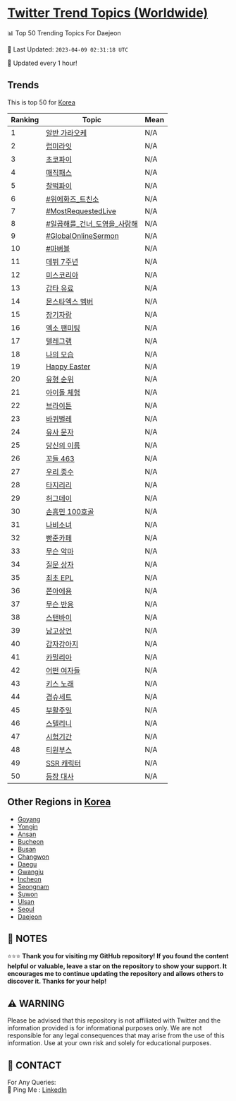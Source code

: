 [Twitter Trend Topics (Worldwide)](https://github.com/ErcinDedeoglu/Twitter-Trend-Topics)
==========


📊 Top 50 Trending Topics For Daejeon

📆 Last Updated: `2023-04-09 02:31:18 UTC`

🔧 Updated every 1 hour!


## Trends

This is top 50 for [Korea](</Korea>)

| Ranking | Topic | Mean |
| ------- | ------------ | ------------ |
| 1 | [알반 가라오케](http://twitter.com/search?q=%ec%95%8c%eb%b0%98+%ea%b0%80%eb%9d%bc%ec%98%a4%ec%bc%80) | N/A |
| 2 | [럽미라잇](http://twitter.com/search?q=%eb%9f%bd%eb%af%b8%eb%9d%bc%ec%9e%87) | N/A |
| 3 | [초코파이](http://twitter.com/search?q=%ec%b4%88%ec%bd%94%ed%8c%8c%ec%9d%b4) | N/A |
| 4 | [매직패스](http://twitter.com/search?q=%eb%a7%a4%ec%a7%81%ed%8c%a8%ec%8a%a4) | N/A |
| 5 | [찰떡파이](http://twitter.com/search?q=%ec%b0%b0%eb%96%a1%ed%8c%8c%ec%9d%b4) | N/A |
| 6 | [#위에화즈_트친소](http://twitter.com/search?q=%23%ec%9c%84%ec%97%90%ed%99%94%ec%a6%88_%ed%8a%b8%ec%b9%9c%ec%86%8c) | N/A |
| 7 | [#MostRequestedLive](http://twitter.com/search?q=%23MostRequestedLive) | N/A |
| 8 | [#일곱해를_건너_도영을_사랑해](http://twitter.com/search?q=%23%ec%9d%bc%ea%b3%b1%ed%95%b4%eb%a5%bc_%ea%b1%b4%eb%84%88_%eb%8f%84%ec%98%81%ec%9d%84_%ec%82%ac%eb%9e%91%ed%95%b4) | N/A |
| 9 | [#GlobalOnlineSermon](http://twitter.com/search?q=%23GlobalOnlineSermon) | N/A |
| 10 | [#마버블](http://twitter.com/search?q=%23%eb%a7%88%eb%b2%84%eb%b8%94) | N/A |
| 11 | [데뷔 7주년](http://twitter.com/search?q=%eb%8d%b0%eb%b7%94+7%ec%a3%bc%eb%85%84) | N/A |
| 12 | [미스코리아](http://twitter.com/search?q=%eb%af%b8%ec%8a%a4%ec%bd%94%eb%a6%ac%ec%95%84) | N/A |
| 13 | [갑타 유료](http://twitter.com/search?q=%ea%b0%91%ed%83%80+%ec%9c%a0%eb%a3%8c) | N/A |
| 14 | [몬스타엑스 멤버](http://twitter.com/search?q=%eb%aa%ac%ec%8a%a4%ed%83%80%ec%97%91%ec%8a%a4+%eb%a9%a4%eb%b2%84) | N/A |
| 15 | [장기자랑](http://twitter.com/search?q=%ec%9e%a5%ea%b8%b0%ec%9e%90%eb%9e%91) | N/A |
| 16 | [엑소 팬미팅](http://twitter.com/search?q=%ec%97%91%ec%86%8c+%ed%8c%ac%eb%af%b8%ed%8c%85) | N/A |
| 17 | [텔레그램](http://twitter.com/search?q=%ed%85%94%eb%a0%88%ea%b7%b8%eb%9e%a8) | N/A |
| 18 | [나의 모습](http://twitter.com/search?q=%eb%82%98%ec%9d%98+%eb%aa%a8%ec%8a%b5) | N/A |
| 19 | [Happy Easter](http://twitter.com/search?q=Happy+Easter) | N/A |
| 20 | [유형 순위](http://twitter.com/search?q=%ec%9c%a0%ed%98%95+%ec%88%9c%ec%9c%84) | N/A |
| 21 | [아이돌 체험](http://twitter.com/search?q=%ec%95%84%ec%9d%b4%eb%8f%8c+%ec%b2%b4%ed%97%98) | N/A |
| 22 | [브라이튼](http://twitter.com/search?q=%eb%b8%8c%eb%9d%bc%ec%9d%b4%ed%8a%bc) | N/A |
| 23 | [바퀴벌레](http://twitter.com/search?q=%eb%b0%94%ed%80%b4%eb%b2%8c%eb%a0%88) | N/A |
| 24 | [유사 문자](http://twitter.com/search?q=%ec%9c%a0%ec%82%ac+%eb%ac%b8%ec%9e%90) | N/A |
| 25 | [당신의 이름](http://twitter.com/search?q=%eb%8b%b9%ec%8b%a0%ec%9d%98+%ec%9d%b4%eb%a6%84) | N/A |
| 26 | [꼬들 463](http://twitter.com/search?q=%ea%bc%ac%eb%93%a4+463) | N/A |
| 27 | [우리 종수](http://twitter.com/search?q=%ec%9a%b0%eb%a6%ac+%ec%a2%85%ec%88%98) | N/A |
| 28 | [타지리리](http://twitter.com/search?q=%ed%83%80%ec%a7%80%eb%a6%ac%eb%a6%ac) | N/A |
| 29 | [허그데이](http://twitter.com/search?q=%ed%97%88%ea%b7%b8%eb%8d%b0%ec%9d%b4) | N/A |
| 30 | [손흥민 100호골](http://twitter.com/search?q=%ec%86%90%ed%9d%a5%eb%af%bc+100%ed%98%b8%ea%b3%a8) | N/A |
| 31 | [나비소녀](http://twitter.com/search?q=%eb%82%98%eb%b9%84%ec%86%8c%eb%85%80) | N/A |
| 32 | [빵준카페](http://twitter.com/search?q=%eb%b9%b5%ec%a4%80%ec%b9%b4%ed%8e%98) | N/A |
| 33 | [무슨 악마](http://twitter.com/search?q=%eb%ac%b4%ec%8a%a8+%ec%95%85%eb%a7%88) | N/A |
| 34 | [질문 상자](http://twitter.com/search?q=%ec%a7%88%eb%ac%b8+%ec%83%81%ec%9e%90) | N/A |
| 35 | [최초 EPL](http://twitter.com/search?q=%ec%b5%9c%ec%b4%88+EPL) | N/A |
| 36 | [쫀아에용](http://twitter.com/search?q=%ec%ab%80%ec%95%84%ec%97%90%ec%9a%a9) | N/A |
| 37 | [무슨 반응](http://twitter.com/search?q=%eb%ac%b4%ec%8a%a8+%eb%b0%98%ec%9d%91) | N/A |
| 38 | [스탠바이](http://twitter.com/search?q=%ec%8a%a4%ed%83%a0%eb%b0%94%ec%9d%b4) | N/A |
| 39 | [남고상언](http://twitter.com/search?q=%eb%82%a8%ea%b3%a0%ec%83%81%ec%96%b8) | N/A |
| 40 | [감자강아지](http://twitter.com/search?q=%ea%b0%90%ec%9e%90%ea%b0%95%ec%95%84%ec%a7%80) | N/A |
| 41 | [카밀리아](http://twitter.com/search?q=%ec%b9%b4%eb%b0%80%eb%a6%ac%ec%95%84) | N/A |
| 42 | [어떤 여자들](http://twitter.com/search?q=%ec%96%b4%eb%96%a4+%ec%97%ac%ec%9e%90%eb%93%a4) | N/A |
| 43 | [키스 노래](http://twitter.com/search?q=%ed%82%a4%ec%8a%a4+%eb%85%b8%eb%9e%98) | N/A |
| 44 | [겸슈세트](http://twitter.com/search?q=%ea%b2%b8%ec%8a%88%ec%84%b8%ed%8a%b8) | N/A |
| 45 | [부활주일](http://twitter.com/search?q=%eb%b6%80%ed%99%9c%ec%a3%bc%ec%9d%bc) | N/A |
| 46 | [스텔리니](http://twitter.com/search?q=%ec%8a%a4%ed%85%94%eb%a6%ac%eb%8b%88) | N/A |
| 47 | [시험기간](http://twitter.com/search?q=%ec%8b%9c%ed%97%98%ea%b8%b0%ea%b0%84) | N/A |
| 48 | [티원부스](http://twitter.com/search?q=%ed%8b%b0%ec%9b%90%eb%b6%80%ec%8a%a4) | N/A |
| 49 | [SSR 캐릭터](http://twitter.com/search?q=SSR+%ec%ba%90%eb%a6%ad%ed%84%b0) | N/A |
| 50 | [등장 대사](http://twitter.com/search?q=%eb%93%b1%ec%9e%a5+%eb%8c%80%ec%82%ac) | N/A |



## Other Regions in [Korea](</Korea>)

* [Goyang](</Korea/Goyang.md>)
* [Yongin](</Korea/Yongin.md>)
* [Ansan](</Korea/Ansan.md>)
* [Bucheon](</Korea/Bucheon.md>)
* [Busan](</Korea/Busan.md>)
* [Changwon](</Korea/Changwon.md>)
* [Daegu](</Korea/Daegu.md>)
* [Gwangju](</Korea/Gwangju.md>)
* [Incheon](</Korea/Incheon.md>)
* [Seongnam](</Korea/Seongnam.md>)
* [Suwon](</Korea/Suwon.md>)
* [Ulsan](</Korea/Ulsan.md>)
* [Seoul](</Korea/Seoul.md>)
* [Daejeon](</Korea/Daejeon.md>)



## 📝 NOTES

⭐⭐⭐ **Thank you for visiting my GitHub repository! If you found the content helpful or valuable, leave a star on the repository to show your support. It encourages me to continue updating the repository and allows others to discover it. Thanks for your help!**


## ⚠️ WARNING

Please be advised that this repository is not affiliated with Twitter and the information provided is for informational purposes only. We are not responsible for any legal consequences that may arise from the use of this information. Use at your own risk and solely for educational purposes.


## 📨 CONTACT

 For Any Queries:  
            🏓 Ping Me : [LinkedIn](https://www.linkedin.com/in/ercindedeoglu/)

